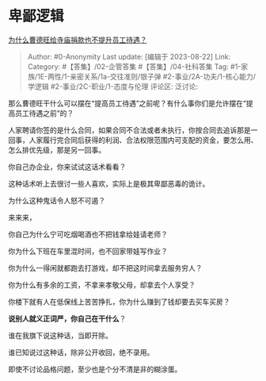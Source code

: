 # 卑鄙逻辑
[为什么曹德旺给寺庙捐款也不提升员工待遇？](https://www.zhihu.com/question/592467603/answer/3177147723)

> Author: #0-Anonymity
> Last update: [编辑于 2023-08-22]
> Link:
> Category: #【答集】/02-企管答集 #【答集】/04-社科答集 
> Tag: #1-家族/1E-两性/1-亲密关系/1a-交往准则/银子弹  #2-事业/2A-功夫/1-核心能力/学逻辑 #2-事业/2C-职业/1-态度与伦理
> 评论区:
> 泛讨论:

那么曹德旺干什么可以摆在“提高员工待遇”之前呢？有什么事你们是允许摆在“提高员工待遇之前”的？

人家聘请你签的是什么合同，如果合同不合法或者未执行，你按合同去追诉那是一回事，人家履行完合同后获得的利润、合法权限范围内可支配的资金，要怎么用、怎么排优先级，那是另一回事。

你自己办企业，你来试试这话术看看？

这种话术听上去很讨一些人喜欢，实际上是极其卑鄙恶毒的诡计。

为什么这种鬼话令人怒不可遏？

来来来，

你自己为什么宁可吃烟喝酒也不把钱拿给娃请老师？

你为什么下班在车里混时间，也不回家带娃写作业？

你为什么一得闲就都跑去打游戏，却不把这时间拿去服务穷人？

你为什么有多余的工资，不拿来孝敬父母，却拿去个人享受？

你楼下就有人在低保线上苦苦挣扎，你为什么赚到了钱却要去买车买房？

**说别人就义正词严，你自己在干什么**？

谁在我旗下说这种话，当即开除。

谁已知说过这种话，除非公开收回，绝不录用。

即使不讨论品格问题，至少也是个分不清是非的糊涂蛋。
